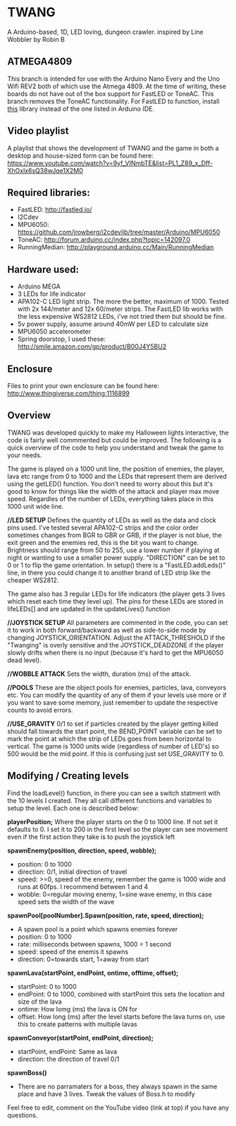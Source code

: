 # TWANG
A Arduino-based, 1D, LED loving, dungeon crawler. inspired by Line Wobbler by Robin B

## ATMEGA4809
This branch is intended for use with the Arduino Nano Every and the Uno Wifi REV2 both of which use the Atmega 4809.
At the time of writing, these boards do not have out of the box support for FastLED or ToneAC.
This branch removes the ToneAC functionality.
For FastLED to function, install [this](https://github.com/FastLED/FastLED/files/4608545/FastLED.zip) library instead of the one listed in Arduino IDE.

## Video playlist
A playlist that shows the development of TWANG and the game in both a desktop and house-sized form can be found here: https://www.youtube.com/watch?v=9yf_VINmbTE&list=PL1_Z89_x_Dff-XhOxlx6sQ38wJqe1X2M0

## Required libraries:
* FastLED: http://fastled.io/
* I2Cdev
* MPU6050: https://github.com/jrowberg/i2cdevlib/tree/master/Arduino/MPU6050
* ToneAC: http://forum.arduino.cc/index.php?topic=142097.0
* RunningMedian: http://playground.arduino.cc/Main/RunningMedian

## Hardware used:
* Arduino MEGA
* 3 LEDs for life indicator
* APA102-C LED light strip. The more the better, maximum of 1000. Tested with 2x 144/meter and 12x 60/meter strips. The FastLED lib works with the less expensive WS2812 LEDs, i've not tried them but should be fine.
* 5v power supply, assume around 40mW per LED to calculate size
* MPU6050 accelerometer
* Spring doorstop, I used these: http://smile.amazon.com/gp/product/B00J4Y5BU2

## Enclosure
Files to print your own enclosure can be found here: http://www.thingiverse.com/thing:1116899

## Overview
TWANG was developed quickly to make my Halloween lights interactive, the code is fairly well commmented but could be improved. The following is a quick overview of the code to help you understand and tweak the game to your needs.

The game is played on a 1000 unit line, the position of enemies, the player, lava etc range from 0 to 1000 and the LEDs that represent them are derived using the getLED() function. You don't need to worry about this but it's good to know for things like the width of the attack and player max move speed. Regardles of the number of LEDs, everything takes place in this 1000 unit wide line.

**//LED SETUP** Defines the quantity of LEDs as well as the data and clock pins used. I've tested several APA102-C strips and the color order sometimes changes from BGR to GBR or GRB, if the player is not blue, the exit green and the enemies red, this is the bit you want to change. Brightness should range from 50 to 255, use a lower number if playing at night or wanting to use a smaller power supply. "DIRECTION" can be set to 0 or 1 to flip the game orientation. In setup() there is a "FastLED.addLeds()" line, in there you could change it to another brand of LED strip like the cheaper WS2812.

The game also has 3 regular LEDs for life indicators (the player gets 3 lives which reset each time they level up). The pins for these LEDs are stored in lifeLEDs[] and are updated in the updateLives() function

**//JOYSTICK SETUP** All parameters are commented in the code, you can set it to work in both forward/backward as well as side-to-side mode by changing JOYSTICK_ORIENTATION. Adjust the ATTACK_THRESHOLD if the "Twanging" is overly sensitive and the JOYSTICK_DEADZONE if the player slowly drifts when there is no input (because it's hard to get the MPU6050 dead level).

**//WOBBLE ATTACK** Sets the width, duration (ms) of the attack.

**//POOLS** These are the object pools for enemies, particles, lava, conveyors etc. You can modify the quantity of any of them if your levels use more or if you want to save some memory, just remember to update the respective counts to avoid errors.

**//USE_GRAVITY** 0/1 to set if particles created by the player getting killed should fall towards the start point, the BEND_POINT variable can be set to mark the point at which the strip of LEDs goes from been horizontal to vertical. The game is 1000 units wide (regardless of number of LED's) so 500 would be the mid point. If this is confusing just set USE_GRAVITY to 0.

## Modifying / Creating levels
Find the loadLevel() function, in there you can see a switch statment with the 10 levels I created. They all call different functions and variables to setup the level. Each one is described below:

**playerPosition;** Where the player starts on the 0 to 1000 line. If not set it defaults to 0. I set it to 200 in the first level so the player can see movement even if the first action they take is to push the joystick left

**spawnEnemy(position, direction, speed, wobble);**
* position: 0 to 1000
* direction: 0/1, initial direction of travel
* speed: >=0, speed of the enemy, remember the game is 1000 wide and runs at 60fps. I recommend between 1 and 4
* wobble: 0=regular moving enemy, 1=sine wave enemy, in this case speed sets the width of the wave

**spawnPool[poolNumber].Spawn(position, rate, speed, direction);**
* A spawn pool is a point which spawns enemies forever
* position: 0 to 1000
* rate: milliseconds between spawns, 1000 = 1 second
* speed: speed of the enemis it spawns
* direction: 0=towards start, 1=away from start

**spawnLava(startPoint, endPoint, ontime, offtime, offset);**
* startPoint: 0 to 1000
* endPoint: 0 to 1000, combined with startPoint this sets the location and size of the lava
* ontime: How lomg (ms) the lava is ON for
* offset: How long (ms) after the level starts before the lava turns on, use this to create patterns with multiple lavas

**spawnConveyor(startPoint, endPoint, direction);**
* startPoint, endPoint: Same as lava
* direction: the direction of travel 0/1

**spawnBoss()**
* There are no parramaters for a boss, they always spawn in the same place and have 3 lives. Tweak the values of Boss.h to modify

Feel free to edit, comment on the YouTube video (link at top) if you have any questions.
